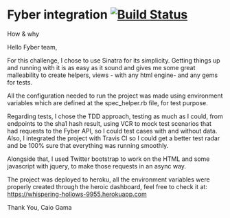 Fyber integration [![Build Status](https://travis-ci.org/thecaiogama/fyber.svg?branch=master)](https://travis-ci.org/thecaiogama/fyber)
====

How & why

Hello Fyber team,

For this challenge, I chose to use Sinatra for its simplicity. Getting things up and running with it is as easy as it sound and gives me some great malleability to create helpers, views - with any html engine- and any gems for tests.

All the configuration needed to run the project was made using environment variables which are defined at the spec_helper.rb file, for test purpose.

Regarding tests, I chose the TDD approach, testing as much as I could, from endpoints to the sha1 hash result, using VCR to mock test scenarios that had requests to the Fyber API, so I could test cases with and without data.
Also, I integrated the project with Travis CI so I could get a better test radar and be 100% sure that everything was running smoothly.

Alongside that, I used Twitter bootstrap to work on the HTML and some javascript with jquery, to make those requests in an async way.

The project was deployed to heroku, all the environment variables were properly created through the heroic dashboard, feel free to check it at: https://whispering-hollows-9955.herokuapp.com

Thank You,
Caio Gama
